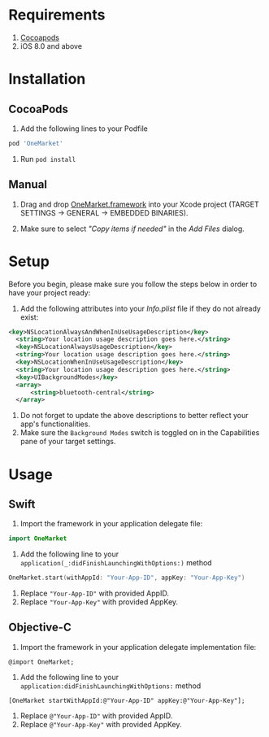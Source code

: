 # Requirements

1. [Cocoapods](https://guides.cocoapods.org/using/getting-started.html)
1. iOS 8.0 and above

# Installation

## CocoaPods

1. Add the following lines to your Podfile

  ```ruby
  pod 'OneMarket'
  ```

1. Run `pod install`

## Manual

1. Drag and drop [OneMarket.framework](Frameworks/OneMarket.framework) into your Xcode project (TARGET SETTINGS -> GENERAL -> EMBEDDED BINARIES).

1. Make sure to select _"Copy items if needed"_ in the _Add Files_ dialog.

# Setup

Before you begin, please make sure you follow the steps below in order to have your project ready:

1. Add the following attributes into your _Info.plist_ file if they do not already exist:

  ```xml
  <key>NSLocationAlwaysAndWhenInUseUsageDescription</key>
	<string>Your location usage description goes here.</string>
	<key>NSLocationAlwaysUsageDescription</key>
	<string>Your location usage description goes here.</string>
	<key>NSLocationWhenInUseUsageDescription</key>
	<string>Your location usage description goes here.</string>
	<key>UIBackgroundModes</key>
	<array>
		<string>bluetooth-central</string>
	</array>
  ```

1. Do not forget to update the above descriptions to better reflect your app's functionalities.
1. Make sure the `Background Modes` switch is toggled on in the Capabilities pane of your target settings.

# Usage

## Swift

1. Import the framework in your application delegate file:

  ```swift
  import OneMarket
  ```

1. Add the following line to your `application(_:didFinishLaunchingWithOptions:)` method

  ```swift
  OneMarket.start(withAppId: "Your-App-ID", appKey: "Your-App-Key")
  ```

1. Replace `"Your-App-ID"` with provided AppID.
1. Replace `"Your-App-Key"` with provided AppKey.


## Objective-C

1. Import the framework in your application delegate implementation file:

  ```objc
  @import OneMarket;
  ```

1. Add the following line to your `application:didFinishLaunchingWithOptions:` method

  ```objc
  [OneMarket startWithAppId:@"Your-App-ID" appKey:@"Your-App-Key"];
  ```

1. Replace `@"Your-App-ID"` with provided AppID.
1. Replace `@"Your-App-Key"` with provided AppKey.
